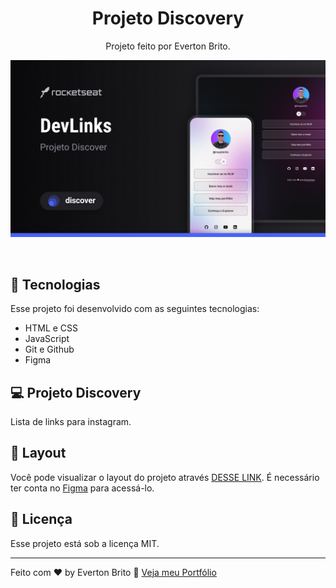 <h1 align="center"> Projeto Discovery </h1>

<p align="center">
Projeto feito por Everton Brito.
</p>

<p align="center">
  <img alt="Projeto Feito por Everton brito" src=".github/Rocket_Seat_capa.jpg">
</p>

<br>

## 🚀 Tecnologias

Esse projeto foi desenvolvido com as seguintes tecnologias:

- HTML e CSS
- JavaScript
- Git e Github
- Figma

## 💻 Projeto Discovery

Lista de links para instagram.

## 🔖 Layout

Você pode visualizar o layout do projeto através [DESSE LINK](https://www.figma.com/community/file/1187422022288947321). É necessário ter conta no [Figma](https://figma.com) para acessá-lo.

## :memo: Licença

Esse projeto está sob a licença MIT.

---

Feito com ♥ by Everton Brito :wave: [Veja meu Portfólio](https://evertonbrito.com)
